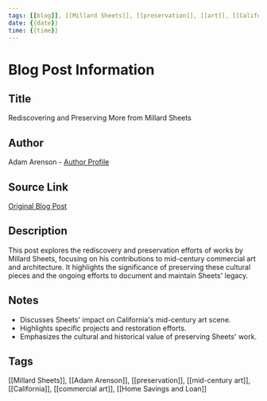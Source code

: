 ```yaml
---
tags: [[blog]], [[Millard Sheets]], [[preservation]], [[art]], [[California]]
date: {{date}}
time: {{time}}
---
```


# Blog Post Information

## Title
Rediscovering and Preserving More from Millard Sheets

## Author
Adam Arenson - [Author Profile](https://adamarenson.com/)

## Source Link
[Original Blog Post](https://adamarenson.com/home-savings-and-millard-sheets/rediscovering-and-preserving-more-from-millard-sheets/)

## Description
This post explores the rediscovery and preservation efforts of works by Millard Sheets, focusing on his contributions to mid-century commercial art and architecture. It highlights the significance of preserving these cultural pieces and the ongoing efforts to document and maintain Sheets' legacy.

## Notes
- Discusses Sheets' impact on California's mid-century art scene.
- Highlights specific projects and restoration efforts.
- Emphasizes the cultural and historical value of preserving Sheets' work.

## Tags
[[Millard Sheets]], [[Adam Arenson]], [[preservation]], [[mid-century art]], [[California]], [[commercial art]], [[Home Savings and Loan]]